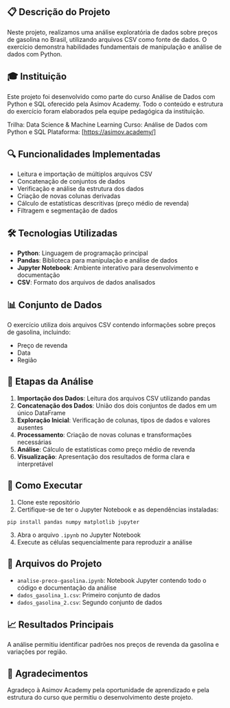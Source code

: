 
## 📋 Descrição do Projeto

Neste projeto, realizamos uma análise exploratória de dados sobre preços de gasolina no Brasil, utilizando arquivos CSV como fonte de dados. O exercício demonstra habilidades fundamentais de manipulação e análise de dados com Python.

## 🎓 Instituição

Este projeto foi desenvolvido como parte do curso Análise de Dados com Python e SQL oferecido pela Asimov Academy. 
Todo o conteúdo e estrutura do exercício foram elaborados pela equipe pedagógica da instituição.

Trilha: Data Science & Machine Learning
Curso: Análise de Dados com Python e SQL
Plataforma: [https://asimov.academy/]

## 🔍 Funcionalidades Implementadas

- Leitura e importação de múltiplos arquivos CSV
- Concatenação de conjuntos de dados
- Verificação e análise da estrutura dos dados
- Criação de novas colunas derivadas
- Cálculo de estatísticas descritivas (preço médio de revenda)
- Filtragem e segmentação de dados

## 🛠️ Tecnologias Utilizadas

- **Python**: Linguagem de programação principal
- **Pandas**: Biblioteca para manipulação e análise de dados
- **Jupyter Notebook**: Ambiente interativo para desenvolvimento e documentação
- **CSV**: Formato dos arquivos de dados analisados

## 📊 Conjunto de Dados

O exercício utiliza dois arquivos CSV contendo informações sobre preços de gasolina, incluindo:
- Preço de revenda
- Data 
- Região

## 📝 Etapas da Análise

1. **Importação dos Dados**: Leitura dos arquivos CSV utilizando pandas
2. **Concatenação dos Dados**: União dos dois conjuntos de dados em um único DataFrame
3. **Exploração Inicial**: Verificação de colunas, tipos de dados e valores ausentes
4. **Processamento**: Criação de novas colunas e transformações necessárias
5. **Análise**: Cálculo de estatísticas como preço médio de revenda
6. **Visualização**: Apresentação dos resultados de forma clara e interpretável

## 🚀 Como Executar

1. Clone este repositório
2. Certifique-se de ter o Jupyter Notebook e as dependências instaladas:
```
pip install pandas numpy matplotlib jupyter
```
3. Abra o arquivo `.ipynb` no Jupyter Notebook
4. Execute as células sequencialmente para reproduzir a análise

## 🔗 Arquivos do Projeto

- `analise-preco-gasolina.ipynb`: Notebook Jupyter contendo todo o código e documentação da análise
- `dados_gasolina_1.csv`: Primeiro conjunto de dados 
- `dados_gasolina_2.csv`: Segundo conjunto de dados 

## 📈 Resultados Principais

A análise permitiu identificar padrões nos preços de revenda da gasolina e variações por região.

## 🙏 Agradecimentos
Agradeço à Asimov Academy pela oportunidade de aprendizado e pela estrutura do curso que permitiu o desenvolvimento deste projeto.
